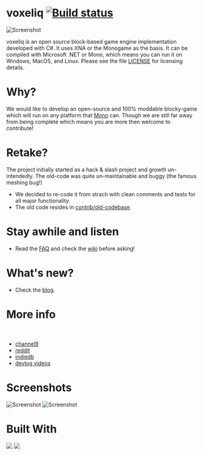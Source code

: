 # voxeliq [![Build status](https://ci.appveyor.com/api/projects/status?id=06sdyq1kf99oapol)](https://ci.appveyor.com/project/voxeliq)

![Screenshot](http://www.int6.org/blog/wp-content/uploads/2012/05/voxeliq-1024x582.jpg)

voxeliq is an open source block-based game engine implementation developed with C#. It uses XNA or the Monogame as the basis.
It can be compiled with Microsoft .NET or Mono, which means you can run it on Windows, MacOS, and Linux. 
Please see the file [LICENSE](https://github.com/raistlinthewiz/voxeliq/blob/master/LICENSE) for licensing details.

# Why?
We would like to develop an open-source and 100% moddable blocky-game which will run on any platform that [Mono](http://www.mono-project.com/Main_Page) can. Though we are still far away from being complete which means you are more then welcome to contribute!

# Retake?
The project initially started as a hack & slash project and growth un-intendedly. The old-code was quite un-maintainable and buggy (the famous meshing bug!)
* We decided to re-code it from strach with clean comments and tests for all major functionality.
* The old code resides in [contrib/old-codebase](https://github.com/raistlinthewiz/voxeliq/tree/develop/contrib/old-codebase).

# Stay awhile and listen
- Read the [FAQ](https://github.com/raistlinthewiz/voxeliq/wiki/FAQ) and check the [wiki](https://github.com/raistlinthewiz/voxeliq/wiki) before asking!

# What's new?
- Check the [blog](http://www.int6.org/tag/voxeliq/).

# More info
<a href='http://www.int6.org/' target='_blank' title='Development Blog'><img src='http://0.gravatar.com/blavatar/4e21d703d81809d215ceaabbf07efbc6?s=16' width='16' height='16'></a>
<a href='https://github.com/raistlinthewiz/voxeliq' target='_blank' title='Voxeliq@Github'><img src='https://github.com/favicon.ico' width='16' height='16'></a>
<a href='http://www.indiedb.com/engines/voxeliq' target='_blank' title='Voxeliq@IndieDB'><img src='http://www.indiedb.com/favicon.ico' width='16' height='16'></a>
<a href='http://steamcommunity.com/sharedfiles/filedetails/?id=110290631' target='_blank' title='Voxeliq@Steam-Greenlight'><img src='http://www.steampowered.com/favicon.ico' width='16' height='16'></a>
<a href='https://twitter.com/int6games' target='_blank' title='Voxeliq@Twitter'><img src='http://www.twitter.com/favicon.ico' width='16' height='16'></a>
<a href='https://www.facebook.com/Int6Studios' target='_blank' title='Voxeliq@Facebook'><img src='https://www.facebook.com/favicon.ico' width='16' height='16'></a>
<a href='http://www.youtube.com/int6games' target='_blank' title='Voxeliq@Youtube'><img src='http://www.youtube.com/favicon.ico' width='16' height='16'></a>
<a href='http://www.reddit.com/r/gamedev/comments/15gqil/voxeliq_my_tiny_c_blockengine_is_open_source_now/' target='_blank' title='Voxeliq@reddit'><img src='http://www.reddit.com/favicon.ico' width='16' height='16'></a>
- [channel9](http://channel9.msdn.com/coding4fun/blog/Block-out-some-time-to-play-with-the-C-open-source-block-game-engine-Voxeliq)
- [reddit](http://www.reddit.com/r/gamedev/comments/15gqil/voxeliq_my_tiny_c_blockengine_is_open_source_now/)
- [indiedb](http://www.indiedb.com/engines/voxeliq/news/voxeliq-engine-is-now-open-source)
- [devlog videos](http://www.youtube.com/int6games)

# Screenshots
![Screenshot](http://media.indiedb.com/images/engines/1/1/399/VoxeliqClient_2012-03-16_14-13-05-46.jpg)
![Screenshot](http://media.indiedb.com/images/engines/1/1/399/VoxeliqClient_2012-03-16_14-15-27-29.jpg)

# Built With
![](http://i.imgur.com/PRxru.png) ![](http://i.imgur.com/tYyL2.jpg) 
